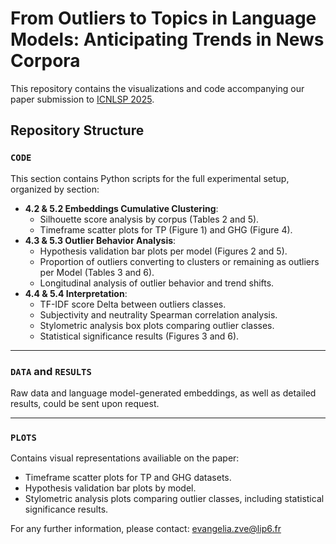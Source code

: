 # From Outliers to Topics in Language Models: Anticipating Trends in News Corpora

This repository contains the visualizations and code accompanying our paper submission to [ICNLSP 2025](https://www.icnlsp.org/2025welcome/). 

## Repository Structure

### `CODE`
This section contains Python scripts for the full experimental setup, organized by section:
- **4.2 & 5.2 Embeddings Cumulative Clustering**:
  - Silhouette score analysis by corpus (Tables 2 and 5).
  - Timeframe scatter plots for TP (Figure 1) and GHG (Figure 4).
- **4.3 & 5.3 Outlier Behavior Analysis**:
  - Hypothesis validation bar plots per model (Figures 2 and 5).
  - Proportion of outliers converting to clusters or remaining as outliers per Model (Tables 3 and 6).
  - Longitudinal analysis of outlier behavior and trend shifts.
- **4.4 & 5.4 Interpretation**:
  - TF-IDF score Delta between outliers classes.
  - Subjectivity and neutrality Spearman correlation analysis.
  - Stylometric analysis box plots comparing outlier classes.
  - Statistical significance results (Figures 3 and 6).

---

### `DATA` and `RESULTS`

Raw data and language model-generated embeddings, as well as detailed results, could be sent upon request.

---

### `PLOTS`
Contains visual representations availiable on the paper:
- Timeframe scatter plots for TP and GHG datasets.
- Hypothesis validation bar plots by model.
- Stylometric analysis plots comparing outlier classes, including statistical significance results.


For any further information, please contact: evangelia.zve@lip6.fr
